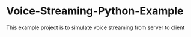 # Voice-Streaming-Python-Example
This example project is to simulate voice streaming from server to client

